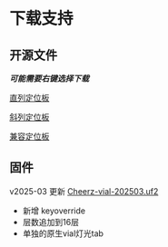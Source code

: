 # 下载支持

## 开源文件

***可能需要右键选择下载***

<a href="https://raw.githubusercontent.com/pretendancers/pretendancers.github.io/refs/heads/main/public/plates/ortholinear.dxf" download="ortholinear.dxf">直列定位板</a>

<a href="https://raw.githubusercontent.com/pretendancers/pretendancers.github.io/refs/heads/main/public/plates/staggered.dxf" download="staggered.dxf">斜列定位板</a>

<a href="https://raw.githubusercontent.com/pretendancers/pretendancers.github.io/refs/heads/main/public/plates/universal.dxf" download="universal.dxf">兼容定位板</a>


## 固件

v2025-03 更新 
<a href="https://raw.githubusercontent.com/pretendancers/pretendancers.github.io/refs/heads/main/public/firmwares/Cheerz-vial-202503.uf2">Cheerz-vial-202503.uf2</a>

- 新增 keyoverride
- 层数追加到16层
- 单独的原生vial灯光tab

<!-- ![](/downloads/Cheerz-vial-202503.uf2.uf2) -->